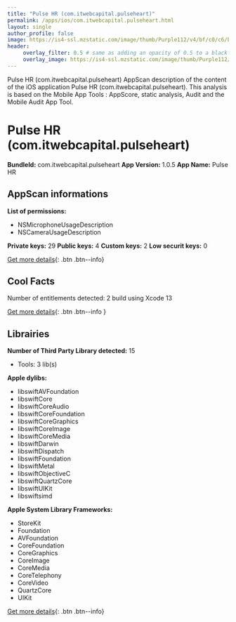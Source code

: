 ```yaml
---
title: "Pulse HR (com.itwebcapital.pulseheart)"
permalink: /apps/ios/com.itwebcapital.pulseheart.html
layout: single
author_profile: false
image: https://is4-ssl.mzstatic.com/image/thumb/Purple112/v4/bf/c0/c6/bfc0c6db-ab4e-e6f4-531c-956877c8cd94/AppIcon-0-0-1x_U007emarketing-0-0-0-7-0-0-sRGB-0-0-0-GLES2_U002c0-512MB-85-220-0-0.png/512x512bb.jpg
header: 
     overlay_filter: 0.5 # same as adding an opacity of 0.5 to a black background
     overlay_image: https://is4-ssl.mzstatic.com/image/thumb/Purple112/v4/bf/c0/c6/bfc0c6db-ab4e-e6f4-531c-956877c8cd94/AppIcon-0-0-1x_U007emarketing-0-0-0-7-0-0-sRGB-0-0-0-GLES2_U002c0-512MB-85-220-0-0.png/512x512bb.jpg
---
```

Pulse HR (com.itwebcapital.pulseheart) AppScan description of the content of the iOS application Pulse HR (com.itwebcapital.pulseheart). This analysis is based on the Mobile App Tools : AppScore, static analysis, Audit and the Mobile Audit App Tool.

# Pulse HR (com.itwebcapital.pulseheart)

**BundleId:** com.itwebcapital.pulseheart
**App Version:** 1.0.5
**App Name:** Pulse HR


## AppScan informations 

**List of permissions:** 
- NSMicrophoneUsageDescription
- NSCameraUsageDescription
  
  
**Private keys:** 29
**Public keys:** 4
**Custom keys:** 2
**Low securit keys:** 0
  
[Get more details](/pricing.html){: .btn .btn--info}

## Cool Facts

Number of entitlements detected: 2
build using Xcode 13
  
[Get more details](/pricing.html){: .btn .btn--info }

## Librairies 
**Number of Third Party Library detected:** 15
- Tools: 3 lib(s)


**Apple dylibs:**
- libswiftAVFoundation
- libswiftCore
- libswiftCoreAudio
- libswiftCoreFoundation
- libswiftCoreGraphics
- libswiftCoreImage
- libswiftCoreMedia
- libswiftDarwin
- libswiftDispatch
- libswiftFoundation
- libswiftMetal
- libswiftObjectiveC
- libswiftQuartzCore
- libswiftUIKit
- libswiftsimd


**Apple System Library Frameworks:**
- StoreKit
- Foundation
- AVFoundation
- CoreFoundation
- CoreGraphics
- CoreImage
- CoreMedia
- CoreTelephony
- CoreVideo
- QuartzCore
- UIKit


  
[Get more details](/pricing.html){: .btn .btn--info}

